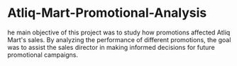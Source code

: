 # Atliq-Mart-Promotional-Analysis
he main objective of this project was to study how promotions affected Atliq Mart's sales. By analyzing the performance of different promotions, the goal was to assist the sales director in making informed decisions for future promotional campaigns.
